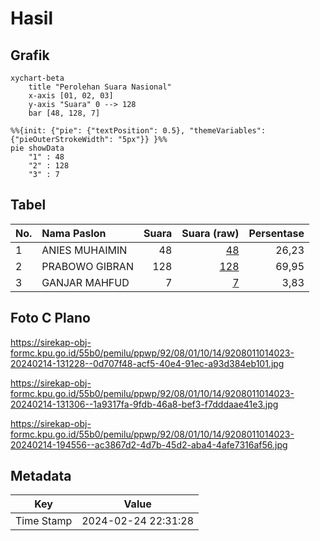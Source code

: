 # Hasil

## Grafik

```mermaid
xychart-beta
    title "Perolehan Suara Nasional"
    x-axis [01, 02, 03]
    y-axis "Suara" 0 --> 128
    bar [48, 128, 7]
```

```mermaid
%%{init: {"pie": {"textPosition": 0.5}, "themeVariables": {"pieOuterStrokeWidth": "5px"}} }%%
pie showData
    "1" : 48
    "2" : 128
    "3" : 7
```

## Tabel

| No. | Nama Paslon    | Suara | Suara (raw) | Persentase |
|:--- |:-------------- | -----:| -----------:| ----------:|
| 1   | ANIES MUHAIMIN | 48    | [48][p-1]   | 26,23      |
| 2   | PRABOWO GIBRAN | 128   | [128][p-2]  | 69,95      |
| 3   | GANJAR MAHFUD  | 7     | [7][p-3]    | 3,83       |


[p-1]: https://github.com/gigit-pemilu/pemilu-2024/blob/main/pilpres/hitung-suara/sub/92-papua-barat/sub/08-kaimana/sub/01-kaimana/sub/1014-krooy/sub/023-tps/sub/paslon-1.txt
[p-2]: https://github.com/gigit-pemilu/pemilu-2024/blob/main/pilpres/hitung-suara/sub/92-papua-barat/sub/08-kaimana/sub/01-kaimana/sub/1014-krooy/sub/023-tps/sub/paslon-2.txt
[p-3]: https://github.com/gigit-pemilu/pemilu-2024/blob/main/pilpres/hitung-suara/sub/92-papua-barat/sub/08-kaimana/sub/01-kaimana/sub/1014-krooy/sub/023-tps/sub/paslon-3.txt

## Foto C Plano

https://sirekap-obj-formc.kpu.go.id/55b0/pemilu/ppwp/92/08/01/10/14/9208011014023-20240214-131228--0d707f48-acf5-40e4-91ec-a93d384eb101.jpg

https://sirekap-obj-formc.kpu.go.id/55b0/pemilu/ppwp/92/08/01/10/14/9208011014023-20240214-131306--1a9317fa-9fdb-46a8-bef3-f7dddaae41e3.jpg

https://sirekap-obj-formc.kpu.go.id/55b0/pemilu/ppwp/92/08/01/10/14/9208011014023-20240214-194556--ac3867d2-4d7b-45d2-aba4-4afe7316af56.jpg


## Metadata

| Key        | Value               |
| ---------- | ------------------- |
| Time Stamp | 2024-02-24 22:31:28 |



